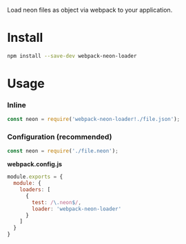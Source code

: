 Load neon files as object via webpack to your application.

# Install

```bash
npm install --save-dev webpack-neon-loader
```

# Usage

### Inline

```js
const neon = require('webpack-neon-loader!./file.json');
```

### Configuration (recommended)

```js
const neon = require('./file.neon');
```

**webpack.config.js**
```js
module.exports = {
  module: {
    loaders: [
      {
        test: /\.neon$/,
        loader: 'webpack-neon-loader'
      }
    ]
  }
}
```
